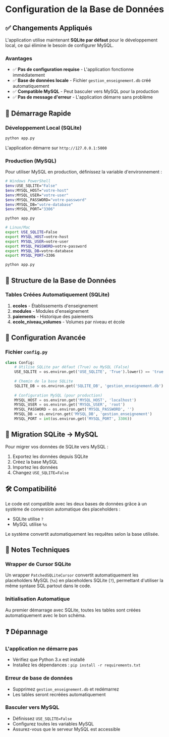 # Configuration de la Base de Données

## ✅ Changements Appliqués

L'application utilise maintenant **SQLite par défaut** pour le développement local, ce qui élimine le besoin de configurer MySQL.

### Avantages
- ✅ **Pas de configuration requise** - L'application fonctionne immédiatement
- ✅ **Base de données locale** - Fichier `gestion_enseignement.db` créé automatiquement
- ✅ **Compatible MySQL** - Peut basculer vers MySQL pour la production
- ✅ **Pas de message d'erreur** - L'application démarre sans problème

## 🚀 Démarrage Rapide

### Développement Local (SQLite)
```bash
python app.py
```

L'application démarre sur `http://127.0.0.1:5000`

### Production (MySQL)
Pour utiliser MySQL en production, définissez la variable d'environnement :

```bash
# Windows PowerShell
$env:USE_SQLITE="False"
$env:MYSQL_HOST="votre-host"
$env:MYSQL_USER="votre-user"
$env:MYSQL_PASSWORD="votre-password"
$env:MYSQL_DB="votre-database"
$env:MYSQL_PORT="3306"

python app.py
```

```bash
# Linux/Mac
export USE_SQLITE=False
export MYSQL_HOST=votre-host
export MYSQL_USER=votre-user
export MYSQL_PASSWORD=votre-password
export MYSQL_DB=votre-database
export MYSQL_PORT=3306

python app.py
```

## 📁 Structure de la Base de Données

### Tables Créées Automatiquement (SQLite)

1. **ecoles** - Établissements d'enseignement
2. **modules** - Modules d'enseignement
3. **paiements** - Historique des paiements
4. **ecole_niveau_volumes** - Volumes par niveau et école

## 🔧 Configuration Avancée

### Fichier `config.py`

```python
class Config:
    # Utilise SQLite par défaut (True) ou MySQL (False)
    USE_SQLITE = os.environ.get('USE_SQLITE', 'True').lower() == 'true'
    
    # Chemin de la base SQLite
    SQLITE_DB = os.environ.get('SQLITE_DB', 'gestion_enseignement.db')
    
    # Configuration MySQL (pour production)
    MYSQL_HOST = os.environ.get('MYSQL_HOST', 'localhost')
    MYSQL_USER = os.environ.get('MYSQL_USER', 'root')
    MYSQL_PASSWORD = os.environ.get('MYSQL_PASSWORD', '')
    MYSQL_DB = os.environ.get('MYSQL_DB', 'gestion_enseignement')
    MYSQL_PORT = int(os.environ.get('MYSQL_PORT', 3306))
```

## 🔄 Migration SQLite → MySQL

Pour migrer vos données de SQLite vers MySQL :

1. Exportez les données depuis SQLite
2. Créez la base MySQL
3. Importez les données
4. Changez `USE_SQLITE=False`

## 🛠️ Compatibilité

Le code est compatible avec les deux bases de données grâce à un système de conversion automatique des placeholders :
- SQLite utilise `?`
- MySQL utilise `%s`

Le système convertit automatiquement les requêtes selon la base utilisée.

## 📝 Notes Techniques

### Wrapper de Cursor SQLite
Un wrapper `PatchedSQLiteCursor` convertit automatiquement les placeholders MySQL (`%s`) en placeholders SQLite (`?`), permettant d'utiliser la même syntaxe SQL partout dans le code.

### Initialisation Automatique
Au premier démarrage avec SQLite, toutes les tables sont créées automatiquement avec le bon schéma.

## ❓ Dépannage

### L'application ne démarre pas
- Vérifiez que Python 3.x est installé
- Installez les dépendances : `pip install -r requirements.txt`

### Erreur de base de données
- Supprimez `gestion_enseignement.db` et redémarrez
- Les tables seront recréées automatiquement

### Basculer vers MySQL
- Définissez `USE_SQLITE=False`
- Configurez toutes les variables MySQL
- Assurez-vous que le serveur MySQL est accessible